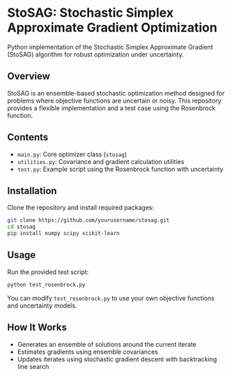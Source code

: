 # StoSAG: Stochastic Simplex Approximate Gradient Optimization

Python implementation of the Stochastic Simplex Approximate Gradient (StoSAG) algorithm for robust optimization under uncertainty.

## Overview

StoSAG is an ensemble-based stochastic optimization method designed for problems where objective functions are uncertain or noisy. This repository provides a flexible implementation and a test case using the Rosenbrock function.

## Contents

- `main.py`: Core optimizer class (`stosag`)
- `utilities.py`: Covariance and gradient calculation utilities
- `test.py`: Example script using the Rosenbrock function with uncertainty

## Installation

Clone the repository and install required packages:

```bash
git clone https://github.com/yourusername/stosag.git
cd stosag
pip install numpy scipy scikit-learn
```

## Usage

Run the provided test script:

```bash
python test_rosenbrock.py
```

You can modify `test_rosenbrock.py` to use your own objective functions and uncertainty models.

## How It Works

- Generates an ensemble of solutions around the current iterate
- Estimates gradients using ensemble covariances
- Updates iterates using stochastic gradient descent with backtracking line search

